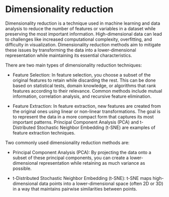 # Dimensionality reduction

Dimensionality reduction is a technique used in machine learning and data analysis to reduce the number of features or variables in a dataset while preserving the most important information. High-dimensional data can lead to challenges like increased computational complexity, overfitting, and difficulty in visualization. Dimensionality reduction methods aim to mitigate these issues by transforming the data into a lower-dimensional representation while maintaining its essential characteristics.

There are two main types of dimensionality reduction techniques:

* Feature Selection: In feature selection, you choose a subset of the original features to retain while discarding the rest. This can be done based on statistical tests, domain knowledge, or algorithms that rank features according to their relevance. Common methods include mutual information, correlation analysis, and recursive feature elimination.

* Feature Extraction: In feature extraction, new features are created from the original ones using linear or non-linear transformations. The goal is to represent the data in a more compact form that captures its most important patterns. Principal Component Analysis (PCA) and t-Distributed Stochastic Neighbor Embedding (t-SNE) are examples of feature extraction techniques.

Two commonly used dimensionality reduction methods are:

* Principal Component Analysis (PCA): By projecting the data onto a subset of these principal components, you can create a lower-dimensional representation while retaining as much variance as possible.

* t-Distributed Stochastic Neighbor Embedding (t-SNE): t-SNE maps high-dimensional data points into a lower-dimensional space (often 2D or 3D) in a way that maintains pairwise similarities between points.
